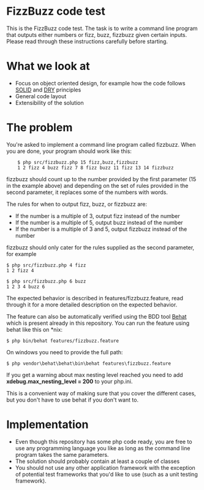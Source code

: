 FizzBuzz code test
==================
This is the FizzBuzz code test. The task is to write a command line program that outputs either numbers or fizz, buzz, fizzbuzz given certain inputs. Please read through these instructions carefully before starting.

What we look at
===============
* Focus on object oriented design, for example how the code follows [SOLID](http://en.wikipedia.org/wiki/SOLID_(object-oriented_design)) and [DRY](http://en.wikipedia.org/wiki/Don%27t_repeat_yourself) principles
* General code layout
* Extensibility of the solution

The problem
===========
You're asked to implement a command line program called fizzbuzz. When you are done, your program should work like this:

		$ php src/fizzbuzz.php 15 fizz,buzz,fizzbuzz
		1 2 fizz 4 buzz fizz 7 8 fizz buzz 11 fizz 13 14 fizzbuzz

fizzbuzz should count up to the number provided by the first parameter (15 in the example above) and depending on the set of rules provided in the second parameter, it replaces some of the numbers with words.

The rules for when to output fizz, buzz, or fizzbuzz are:
* If the number is a multiple of 3, output fizz instead of the number
* If the number is a multiple of 5, output buzz instead of the number
* If the number is a multiple of 3 and 5, output fizzbuzz instead of the number

fizzbuzz should only cater for the rules supplied as the second parameter, for example

	$ php src/fizzbuzz.php 4 fizz
	1 2 fizz 4

	$ php src/fizzbuzz.php 6 buzz
	1 2 3 4 buzz 6

The expected behavior is described in features/fizzbuzz.feature, read through it for a more detailed description on the expected behavior.

The feature can also be automatically verified using the BDD tool [Behat](http://docs.behat.org/en/v3.0/) which is present already in this repository. You can run the feature using behat like this on *nix:

	$ php bin/behat features/fizzbuzz.feature

On windows you need to provide the full path:

	$ php vendor\behat\behat\bin\behat features\fizzbuzz.feature

If you get a warning about max nesting level reached you need to add **xdebug.max_nesting_level = 200** to your php.ini.

This is a convenient way of making sure that you cover the different cases, but you don't have to use behat if you don't want to.

Implementation
==============
* Even though this repository has some php code ready, you are free to use any programming language you like as long as the command line program takes the same parameters.
* The solution should probably contain at least a couple of classes
* You should not use any other application framework with the exception of potential test frameworks that you'd like to use (such as a unit testing framework).

